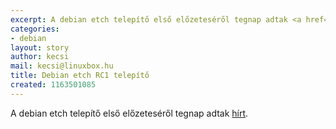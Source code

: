 ```yaml
---
excerpt: A debian etch telepítő első előzeteséről tegnap adtak <a href="http://www.debian.org/devel/debian-installer/News/2006/20061113">hírt</a>.
categories:
- debian
layout: story
author: kecsi
mail: kecsi@linuxbox.hu
title: Debian etch RC1 telepítő
created: 1163501085
---
```

A debian etch telepítő első előzeteséről tegnap adtak <a href="http://www.debian.org/devel/debian-installer/News/2006/20061113">hírt</a>.
